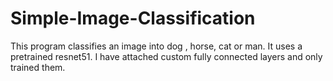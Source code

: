 # Simple-Image-Classification
This program classifies an image into dog , horse, cat or man. It uses a pretrained resnet51. I have attached custom fully connected layers and only trained them.
